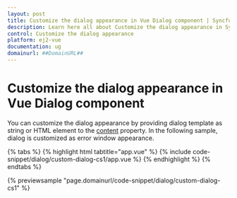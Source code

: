 ```yaml
---
layout: post
title: Customize the dialog appearance in Vue Dialog component | Syncfusion
description: Learn here all about Customize the dialog appearance in Syncfusion Vue Dialog component of Syncfusion Essential JS 2 and more.
control: Customize the dialog appearance 
platform: ej2-vue
documentation: ug
domainurl: ##DomainURL##
---
```


# Customize the dialog appearance in Vue Dialog component

You can customize the dialog appearance by providing dialog template as string or HTML element to the [content](https://ej2.syncfusion.com/vue/documentation/api/dialog/#content) property. In the following sample, dialog is customized as  error window appearance.

{% tabs %}
{% highlight html tabtitle="app.vue" %}
{% include code-snippet/dialog/custom-dialog-cs1/app.vue %}
{% endhighlight %}
{% endtabs %}
        
{% previewsample "page.domainurl/code-snippet/dialog/custom-dialog-cs1" %}
